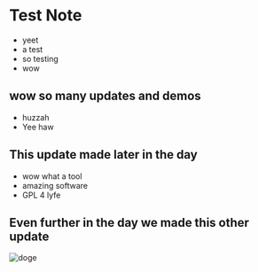 # Test Note


* yeet
* a test
* so testing
* wow

## wow so many updates and demos

* huzzah
* Yee haw

## This update made later in the day

* wow what a tool
* amazing software
* GPL 4 lyfe


## Even further in the day we made this other update

![doge](https://upload.wikimedia.org/wikipedia/en/thumb/5/5f/Original_Doge_meme.jpg/300px-Original_Doge_meme.jpg)